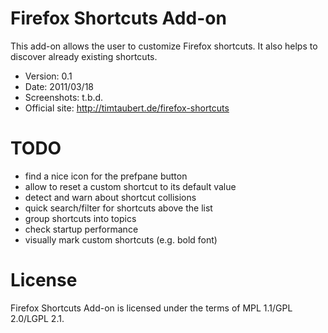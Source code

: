 # Firefox Shortcuts Add-on

This add-on allows the user to customize Firefox shortcuts. It also helps to
discover already existing shortcuts.

- Version: 0.1
- Date: 2011/03/18
- Screenshots: t.b.d.
- Official site: <http://timtaubert.de/firefox-shortcuts>

# TODO

* find a nice icon for the prefpane button
* allow to reset a custom shortcut to its default value
* detect and warn about shortcut collisions
* quick search/filter for shortcuts above the list
* group shortcuts into topics
* check startup performance
* visually mark custom shortcuts (e.g. bold font)

# License

Firefox Shortcuts Add-on is licensed under the terms of MPL 1.1/GPL 2.0/LGPL 2.1.
